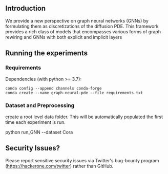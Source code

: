 ## Introduction

We provide a new perspective on graph neural networks (GNNs) by formulating them as 
discretizations of the diffusion PDE. This framework provides a rich class of models 
that encompasses various forms of graph rewiring and GNNs with both explicit and implicit layers


## Running the experiments

### Requirements

Dependencies (with python >= 3.7):

```
conda config --append channels conda-forge
conda create --name graph-neural-pde --file requirements.txt
```

### Dataset and Preprocessing

create a root level data folder. This will be automatically populated the first time each experiment is run.

python run_GNN --dataset Cora

## Security Issues?
Please report sensitive security issues via Twitter's bug-bounty program (https://hackerone.com/twitter) rather than GitHub.

